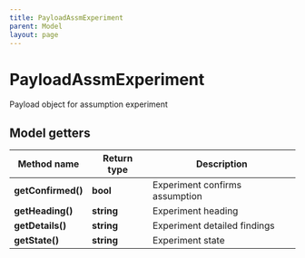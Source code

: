 ```yaml
---
title: PayloadAssmExperiment
parent: Model
layout: page
---
```


# PayloadAssmExperiment

Payload object for assumption experiment

## Model getters

Method name | Return type | Description
------------ | ------------- | -------------
**getConfirmed()** | **bool** | Experiment confirms assumption
**getHeading()** | **string** | Experiment heading
**getDetails()** | **string** | Experiment detailed findings
**getState()** | **string** | Experiment state

